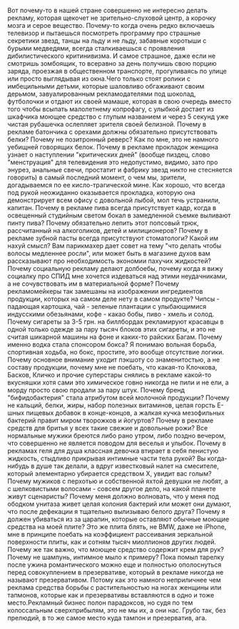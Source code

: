 Вот почему-то в нашей стране совершенно не интересно делать рекламу, которая щекочет не зрительно-слуховой центр, а корочку мозга и серое вещество. Почему-то когда очень редко включаешь телевизор и пытаешься посмотреть программу про страшные секретики звезд, танцы на льду и не льду, забавные коротыши с бурыми медведями, всегда сталкиваешься с проявления дибилистического критинивизма. И самое страшное, даже если не смотришь зомбоящик, то всеравно за день получишь свою порцию заряда, проезжая в общественном транспорте, прогуливаясь по улице или просто выглядывая из окна.Чего только стоят ролики с имбецильными детьми, которые шаловливо обгаживают своим дерьмом, завуалированным рекламодателями под шоколад, футболочки и отдают их своей мамаше, которая в свою очередь вместо того чтобы всыпать малолетнему копрофагу, с улыбкой достает из шкафчика моющее средство с глупым названием и через 5 секунд уже чистая рубашечка ослепляет зрителя своей белизной. Почему в рекламе батончика с орехами должны обязательно присутствовать белки? Почему не позитронный реверс? Как по мне, это не намного уебищней говорящих белок. Почему в рекламе прокладок женщина узнает о наступлении "критических дней" (вообще пиздец, слово "менструация" для телевидения это недопустимо, видимо, зато про энурез, анальные свечи, простатит и фабрику звезд никто не стесняется говорить) в самый последний момент, о чем мы, зрители, догадываемся по ее кисло-трагической мине. Как хорошо, что всегда под рукой неожиданно оказывается прокладка, которую она демонстрирует всем офису с довольной лыбой, мол течь устранили, капитан. Почему в рекламе пива всегда присутствует кадр, когда в освещенный студийным светом бокал в замедленной съемке выливают пинту пива? Почему обязательно лепить этот попсовый трюк, рассчитанный на алкоголиков, детей и милиционеров? Почему в рекламе зубной пасты всегда присутствуют стоматологи? Какой им нахуй смысл? Вам парикмахер дает совет на тему "что делать чтобы волосы медленнее росли", или может быть в магазине духов вам рассказывают про необходимость экономии пахучих жидкостей? Почему социальную рекламу делают долбоебы, почему когда я вижу социалку про СПИД мне хочется издеваться над этими неудачниками, а не сочувствовать им в материальной форме? Почему рекламомейкеры так замешаны на изображении ингредиентов продукции, которых на самом деле нету в самом продукте? Чипсы - падающая картошка, чай - зеленые плантации с улыбающимися индусскими обезьянами, кофе - какао бобы, пиво - хмель и солод. Почему сигареты за 3-5 грн. на биллбордах рекламируют красавцы в одной только одежде за пару тысяч блоков этих сигареты, и это не считая шикарной машины на фоне и каких-то райских Багам. Почему именно водка стала спонсором бокса? Я понимаю вольная борьба, спортивная ходьба, но бокс, простите, это вообще отсутствие логики. Почему основное внимание уходит пэкшоту со знаменитостью, а не составу продукции, почему мне не поебать, что какая-то Клочкова, Басков, Кличко и прочие суперстары снялись в рекламе какой-то вкусняшки хотя сами это химическое говно никогда не пили и не ели, а морду просто свою продали за пару штук. Почему бренд "бифидобактерия" стала атрибутом всей молочной продукции? Почему не кальций, белки, жиры, набор полезных витаминов, целая горсть Е-шных пищевых добавок в конце-концов, а жалкая кучка мезофильных бактерий правит миром творожков и йогуртов? Почему в рекламе средств для бритья у всех такие свежие и довольные рожи? Все нормальные мужики бреются либо рано утром, либо поздно вечером, что совершенно не является поводом для веселья и улыбок. Почему в рекламах геля для душа классная девочка втирает в себя пенистую жидкость, стыдливо прикрывая интимные части тела рукой? Вы когда-нибудь в душе так делали, а вдруг известковый налет на смесителе, который элементарно убирается средством X, увидит вас голым? Почему мужиков с перхотью и собственной яхтой девушки не любят, а с шелковистыми волосами - совсем другое дело, на какой планете живут сценаристы? Почему меня должно волновать, что у меня под ободком унитаза живет целая колония бактерий или может они думают, что после дефекации я тщательно вылизываю белого друга? Почему я должен убиваться из за царапин, которые оставляют обычные моющие средства на моей плите? Это же плита блять, не BMW, даже не iPhone, мне в принципе поебать на коэффициент рассеивания зеркальной поверхности плиты, как и сотням тысяч миоллионов других людей. Почему же так важно, что моющее средство содержит крем для рук? Почему не шампунь, интимное мыло к примеру? Пока помыл тарелку после ужина романтического можно еще и полностью ополоснуться перед совокуплением в презервативе, который в рекламе никогда не называют презервативом. Потому как это намного неприличнее чем реклама средства борьбы с растительностью на ногах женщины или тапмонов, которые как и презервативы вставляются в одно и тоже место.Рекламный бизнес полон парадоксов, но судя по тем колоссальным сверхприбылям, это не мы их, а они нас. Грубо так, без прелюдий, в то же самое место куда тампон и презерватив, ага.